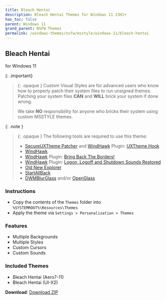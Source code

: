 ```yaml
---
title: Bleach Hentai
description: Bleach Hentai Themes for Windows 11 23H1+
has_toc: false
parent: Windows 11
grand_parent: NSFW Themes
permalink: /windows-themes/nsfw/msstyle/windows-11/bleach-hentai
---
```


## Bleach Hentai

for Windows 11

{: .important}
> {: .opaque }
> Custom Visual Styles are for advanced users who know how to properly patch their system files to run unsigned themes.  
> Patching your system files **CAN** and **WILL** brick your system if done wrong.
>
> We take **NO** responsibility for anyone who bricks their system using custom MSSTYLE themes.

{: .note }
> {: .opaque }
> The following tools are required to use this theme:
>
> - [SecureUXTheme Patcher][SecureUXTheme] and [WindHawk][WindHawk] Plugin: [UXTheme Hook][UXThemeHook]
> - [WindHawk][WindHawk]
> - [WindHawk][WindHawk] Plugin: [Bring Back The Borders!][BringBackTheBorders]
> - [WindHawk][WindHawk] Plugin: [Logon, Logoff and Shutdown Sounds Restored][SoundsRestored]
> - [Old New Explorer][OldNewExplorer]
> - [StartAllBack][StartAllBack]
> - [DWMBlurGlass][DWMBlurGlass] and/or [OpenGlass][OpenGlass]

### Instructions

- Copy the contents of the `Themes` folder into `%SYSTEMROOT%\Resources\Themes`
- Apply the theme via `Settings > Personalization > Themes`

### Features

- Multiple Backgrounds
- Multiple Styles
- Custom Cursors
- Custom Sounds

### Included Themes

- Bleach Hentai (Aero7-11)
- Bleach Hentai (UI-X2)

**Download**: [Download ZIP][DownloadZIP]

<!-- ///////////////////////////////////////////////////////////////////////////////////////////////////////////////////////////////////////////////////// -->

[WindHawk]: https://windhawk.net/
[BringBackTheBorders]: https://windhawk.net/mods/w11-dwm-fix
[SoundsRestored]: https://windhawk.net/mods/logon-logoff-shutdown-sounds/
[SecureUXTheme]: https://github.com/namazso/SecureUxTheme/
[UXThemeHook]: https://windhawk.net/mods/uxtheme-hook/
[OldNewExplorer]: https://msfn.org/board/topic/170375-oldnewexplorer-119/
[DWMBlurGlass]: https://github.com/Maplespe/DWMBlurGlass
[StartAllBack]: https://www.startallback.com/
[OpenGlass]: https://virtualcustoms.net/showthread.php/88998-OpenGlass-Installer-for-Windows-11-22H2

[DownloadZIP]: https://gitlab.com/the-back-room/visual-styles/windows-11/nsfw/bleach-hentai/-/archive/main/bleach-hentai-main.zip

<!-- ///////////////////////////////////////////////////////////////////////////////////////////////////////////////////////////////////////////////////// -->
